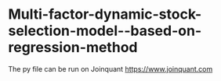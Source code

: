 # Multi-factor-dynamic-stock-selection-model--based-on-regression-method
The py file can be run on Joinquant https://www.joinquant.com
